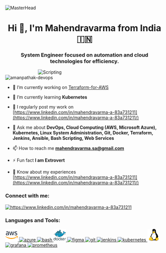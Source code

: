 ![MasterHead](https://cdn.dribbble.com/userupload/7725814/file/original-ad34e5a3d587a8a90b6586de67710225.gif)
<h1 align="center">Hi 👋, I'm Mahendravarma from India🇮🇳</h1>

<h3 align="center">System Engineer focused on automation and cloud technologies for efficiency.</h3>
<img align="right" alt="Scripting" width="400" src="https://cdn.dribbble.com/userupload/7725640/file/original-a2b82ab8779ece4c49df3672f7753ccb.gif">

<p align="left"> <img src="https://komarev.com/ghpvc/?username=amanpathak-devops&label=Profile%20views&color=0e75b6&style=flat" alt="amanpathak-devops" /> </p>

- 🔭 I’m currently working on [Terraform-for-AWS](https://github.com/AmanPathak-DevOps/Terraform-for-AWS)

- 🌱 I’m currently learning **Kubernetes**

- 📝 I regularly post my work on [https://www.linkedin.com/in/mahendravarma-a-83a731211](https://www.linkedin.com/in/mahendravarma-a-83a731211/)

- 💬 Ask me about **DevOps, Cloud Computing (AWS, Microsoft Azure), Kubernetes, Linux System Administration, Git, Docker, Terraform, Jenkins, Ansible, Bash Scripting, Web Services**

- 📫 How to reach me **mahendravarma.sa@gmail.com**

- ⚡ Fun fact **I am Extrovert**

- 📄 Know about my experiences [https://www.linkedin.com/in/mahendravarma-a-83a731211](https://www.linkedin.com/in/mahendravarma-a-83a731211/)

<h3 align="left">Connect with me:</h3>
<p align="left">
<a href="https://www.linkedin.com/in/aman-devops" target="blank"><img align="center" src="https://raw.githubusercontent.com/rahuldkjain/github-profile-readme-generator/master/src/images/icons/Social/linked-in-alt.svg" alt="https://www.linkedin.com/in/mahendravarma-a-83a731211" height="30" width="40" /></a>
</p>

<h3 align="left">Languages and Tools:</h3>
<p align="left"> <a href="https://aws.amazon.com" target="_blank" rel="noreferrer"> <img src="https://raw.githubusercontent.com/devicons/devicon/master/icons/amazonwebservices/amazonwebservices-original-wordmark.svg" alt="aws" width="40" height="40"/> </a> <a href="https://azure.microsoft.com/en-in/" target="_blank" rel="noreferrer"> <img src="https://www.vectorlogo.zone/logos/microsoft_azure/microsoft_azure-icon.svg" alt="azure" width="40" height="40"/> </a> <a href="https://www.gnu.org/software/bash/" target="_blank" rel="noreferrer"> <img src="https://www.vectorlogo.zone/logos/gnu_bash/gnu_bash-icon.svg" alt="bash" width="40" height="40"/> <a href="https://www.docker.com/" target="_blank" rel="noreferrer"> <img src="https://raw.githubusercontent.com/devicons/devicon/master/icons/docker/docker-original-wordmark.svg" alt="docker" width="40" height="40"/> </a> <a href="https://www.figma.com/" target="_blank" rel="noreferrer"> <img src="https://www.vectorlogo.zone/logos/figma/figma-icon.svg" alt="figma" width="40" height="40"/> </a> <a href="https://git-scm.com/" target="_blank" rel="noreferrer"> <img src="https://www.vectorlogo.zone/logos/git-scm/git-scm-icon.svg" alt="git" width="40" height="40"/> </a> <a href="https://www.jenkins.io" target="_blank" rel="noreferrer"> <img src="https://www.vectorlogo.zone/logos/jenkins/jenkins-icon.svg" alt="jenkins" width="40" height="40"/> </a> <a href="https://kubernetes.io" target="_blank" rel="noreferrer"> <img src="https://www.vectorlogo.zone/logos/kubernetes/kubernetes-icon.svg" alt="kubernetes" width="40" height="40"/> </a> <a href="https://www.linux.org/" target="_blank" rel="noreferrer"> <img src="https://raw.githubusercontent.com/devicons/devicon/master/icons/linux/linux-original.svg" alt="linux" width="40" height="40"/> </a> <a href="https://grafana.com/" target="_blank" rel="noreferrer"> <img src="https://www.svgrepo.com/show/353829/grafana.svg" alt="grafana" width="40" height="40"/> </a> <a href="https://prometheus.io/" target="_blank" rel="noreferrer"> <img src="https://www.svgrepo.com/show/354219/prometheus.svg" alt="prometheus" width="40" height="40"/> </a> </p>


